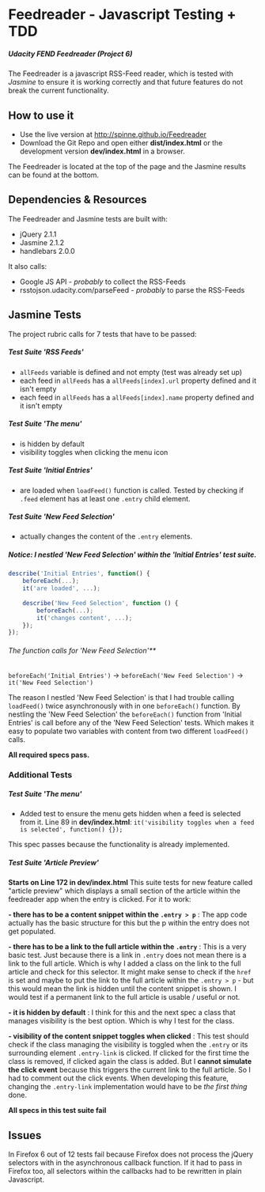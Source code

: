 # Feedreader - Javascript Testing + TDD
##### Udacity FEND Feedreader (Project 6)

The Feedreader is a javascript RSS-Feed reader, which is tested with
*Jasmine* to ensure it is working correctly and that future features do
not break the current functionality.

## How to use it
* Use the live version at http://spinne.github.io/Feedreader
* Download the Git Repo and open either **dist/index.html** or
the development version **dev/index.html** in a browser.

The Feedreader is located at the top of the page and the Jasmine
results can be found at the bottom.

## Dependencies & Resources
The Feedreader and Jasmine tests are built with:
* jQuery 2.1.1
* Jasmine 2.1.2
* handlebars 2.0.0

It also calls:
* Google JS API - _probably_ to collect the RSS-Feeds
* rsstojson.udacity.com/parseFeed - _probably_ to parse the RSS-Feeds

## Jasmine Tests
The project rubric calls for 7 tests that have to be passed:

##### Test Suite 'RSS Feeds'
* `allFeeds` variable is defined and not empty (test was already set up)
* each feed in `allFeeds` has a `allFeeds[index].url` property defined and it isn't empty
* each feed in `allFeeds` has a `allFeeds[index].name` property defined and it isn't empty

##### Test Suite 'The menu'
* is hidden by default
* visibility toggles when clicking the menu icon

##### Test Suite 'Initial Entries'
* are loaded when `loadFeed()` function is called. Tested by checking if `.feed` element
has at least one `.entry` child element.

##### Test Suite 'New Feed Selection'
* actually changes the content of the `.entry` elements.

##### Notice: I nestled 'New Feed Selection' within the 'Initial Entries' test suite.


``` javascript
describe('Initial Entries', function() {
    beforeEach(...);
    it('are loaded', ...);
    
    describe('New Feed Selection', function () {
        beforeEach(...);
        it('changes content', ...);
    });
});
```

###### The function calls for 'New Feed Selection'**
`beforeEach('Initial Entries')` -> `beforeEach('New Feed Selection')` -> `it('New Feed Selection')`

The reason I nestled 'New Feed Selection' is that I had trouble 
calling `loadFeed()` twice asynchronously with in one `beforeEach()` 
function. By nestling the 'New Feed Selection' the `beforeEach()` 
function from 'Initial Entries' is call before any of the 
'New Feed Selection' tests. Which makes it easy to populate two 
variables with content from two different `loadFeed()` calls.

**All required specs pass.**


### Additional Tests
##### Test Suite 'The menu'
* Added test to ensure the menu gets hidden when a feed is selected from it.
Line 89 in **dev/index.html**: `it('visibility toggles when a feed is selected', function() {});`

This spec passes because the functionality is already implemented.

##### Test Suite 'Article Preview'
**Starts on Line 172 in dev/index.html**
This suite tests for new feature called "article preview" which
displays a small section of the article within the feedreader app
when the entry is clicked. For it to work:

**- there has to be a content snippet within the `.entry > p`**
:    The app code actually has the basic structure for this but the p within the 
entry does not get populated.

**- there has to be a link to the full article within the `.entry`**
:    This is a very basic test. Just because there is a link in `.entry`
does not mean there is a link to the full article. Which is why I added
a class on the link to the full article and check for this selector.
It might make sense to check if the `href` is set and maybe to put 
the link to the full article within the `.entry > p` - but this would
mean the link is hidden until the content snippet is shown. I would
test if a permanent link to the full article is usable / useful or not.

**- it is hidden by default**
:    I think for this and the next spec a class that manages visibility
is the best option. Which is why I test for the class.

**- visibility of the content snippet toggles when clicked**
:    This test should check if the class managing the visibility is
toggled when the `.entry` or its surrounding element `.entry-link`
is clicked. If clicked for the first time the class is removed, if clicked
again the class is added. But I **cannot simulate the click event** because
this triggers the current link to the full article. So I had to comment
out the click events. When developing this feature, changing the `.entry-link`
implementation would have to be _the first thing_ done. 

**All specs in this test suite fail**

## Issues
In Firefox 6 out of 12 tests fail because Firefox does not process
the jQuery selectors with in the asynchronous callback function.
If it had to pass in Firefox too, all selectors within the callbacks
had to be rewritten in plain Javascript.
